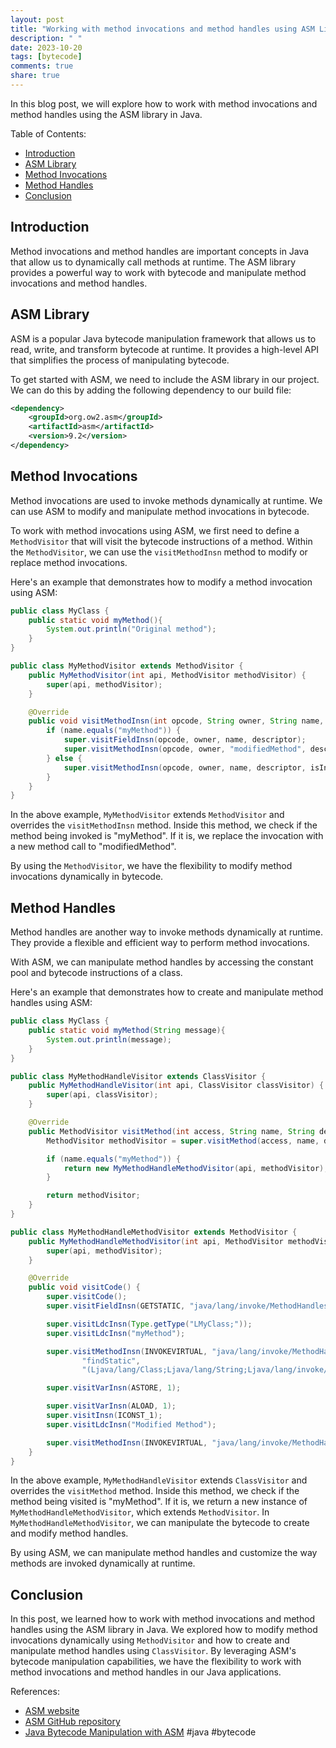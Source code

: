 ```yaml
---
layout: post
title: "Working with method invocations and method handles using ASM Library"
description: " "
date: 2023-10-20
tags: [bytecode]
comments: true
share: true
---
```


In this blog post, we will explore how to work with method invocations and method handles using the ASM library in Java. 

Table of Contents:
- [Introduction](#introduction)
- [ASM Library](#asm-library)
- [Method Invocations](#method-invocations)
- [Method Handles](#method-handles)
- [Conclusion](#conclusion)

## Introduction

Method invocations and method handles are important concepts in Java that allow us to dynamically call methods at runtime. The ASM library provides a powerful way to work with bytecode and manipulate method invocations and method handles.

## ASM Library

ASM is a popular Java bytecode manipulation framework that allows us to read, write, and transform bytecode at runtime. It provides a high-level API that simplifies the process of manipulating bytecode.

To get started with ASM, we need to include the ASM library in our project. We can do this by adding the following dependency to our build file:

```xml
<dependency>
    <groupId>org.ow2.asm</groupId>
    <artifactId>asm</artifactId>
    <version>9.2</version>
</dependency>
```

## Method Invocations

Method invocations are used to invoke methods dynamically at runtime. We can use ASM to modify and manipulate method invocations in bytecode.

To work with method invocations using ASM, we first need to define a `MethodVisitor` that will visit the bytecode instructions of a method. Within the `MethodVisitor`, we can use the `visitMethodInsn` method to modify or replace method invocations.

Here's an example that demonstrates how to modify a method invocation using ASM:

```java
public class MyClass {
    public static void myMethod(){
        System.out.println("Original method");
    }
}

public class MyMethodVisitor extends MethodVisitor {
    public MyMethodVisitor(int api, MethodVisitor methodVisitor) {
        super(api, methodVisitor);
    }

    @Override
    public void visitMethodInsn(int opcode, String owner, String name, String descriptor, boolean isInterface) {
        if (name.equals("myMethod")) {
            super.visitFieldInsn(opcode, owner, name, descriptor);
            super.visitMethodInsn(opcode, owner, "modifiedMethod", descriptor, isInterface);
        } else {
            super.visitMethodInsn(opcode, owner, name, descriptor, isInterface);
        }
    }
}
```

In the above example, `MyMethodVisitor` extends `MethodVisitor` and overrides the `visitMethodInsn` method. Inside this method, we check if the method being invoked is "myMethod". If it is, we replace the invocation with a new method call to "modifiedMethod".

By using the `MethodVisitor`, we have the flexibility to modify method invocations dynamically in bytecode.

## Method Handles

Method handles are another way to invoke methods dynamically at runtime. They provide a flexible and efficient way to perform method invocations.

With ASM, we can manipulate method handles by accessing the constant pool and bytecode instructions of a class.

Here's an example that demonstrates how to create and manipulate method handles using ASM:

```java
public class MyClass {
    public static void myMethod(String message){
        System.out.println(message);
    }
}

public class MyMethodHandleVisitor extends ClassVisitor {
    public MyMethodHandleVisitor(int api, ClassVisitor classVisitor) {
        super(api, classVisitor);
    }

    @Override
    public MethodVisitor visitMethod(int access, String name, String descriptor, String signature, String[] exceptions) {
        MethodVisitor methodVisitor = super.visitMethod(access, name, descriptor, signature, exceptions);

        if (name.equals("myMethod")) {
            return new MyMethodHandleMethodVisitor(api, methodVisitor);
        }

        return methodVisitor;
    }
}

public class MyMethodHandleMethodVisitor extends MethodVisitor {
    public MyMethodHandleMethodVisitor(int api, MethodVisitor methodVisitor) {
        super(api, methodVisitor);
    }

    @Override
    public void visitCode() {
        super.visitCode();
        super.visitFieldInsn(GETSTATIC, "java/lang/invoke/MethodHandles$Lookup", "PUBLIC", "Ljava/lang/invoke/MethodHandles$Lookup;");

        super.visitLdcInsn(Type.getType("LMyClass;"));
        super.visitLdcInsn("myMethod");

        super.visitMethodInsn(INVOKEVIRTUAL, "java/lang/invoke/MethodHandles$Lookup",
                "findStatic",
                "(Ljava/lang/Class;Ljava/lang/String;Ljava/lang/invoke/MethodType;)Ljava/lang/invoke/MethodHandle;", false);

        super.visitVarInsn(ASTORE, 1);

        super.visitVarInsn(ALOAD, 1);
        super.visitInsn(ICONST_1);
        super.visitLdcInsn("Modified Method");

        super.visitMethodInsn(INVOKEVIRTUAL, "java/lang/invoke/MethodHandle", "invokeExact", "(ILjava/lang/String;)V", false);
    }
}
```

In the above example, `MyMethodHandleVisitor` extends `ClassVisitor` and overrides the `visitMethod` method. Inside this method, we check if the method being visited is "myMethod". If it is, we return a new instance of `MyMethodHandleMethodVisitor`, which extends `MethodVisitor`. In `MyMethodHandleMethodVisitor`, we can manipulate the bytecode to create and modify method handles.

By using ASM, we can manipulate method handles and customize the way methods are invoked dynamically at runtime.

## Conclusion

In this post, we learned how to work with method invocations and method handles using the ASM library in Java. We explored how to modify method invocations dynamically using `MethodVisitor` and how to create and manipulate method handles using `ClassVisitor`. By leveraging ASM's bytecode manipulation capabilities, we have the flexibility to work with method invocations and method handles in our Java applications.

References:
- [ASM website](https://asm.ow2.io/)
- [ASM GitHub repository](https://github.com/ow2-asm/asm)
- [Java Bytecode Manipulation with ASM](https://www.baeldung.com/java-bytecode-manipulation-with-asm) #java #bytecode